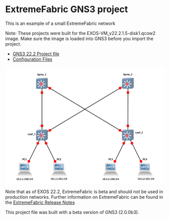 # ExtremeFabric GNS3 project

This is an example of a small ExtremeFabric network

Note: These projects were built for the EXOS-VM_v22.2.1.5-disk1.qcow2 image.  Make sure the image is loaded into GNS3 before you import the project.

* [GNS3 22.2 Project file](https://github.com/extremenetworks/Virtual_EXOS/blob/master/gns3_projects/ExtremeFabric/extreme_fabric.gns3project?raw=true)
* [Configuration Files](configs)

<img src="screenshot.png">

Note that as of EXOS 22.2, ExtremeFabric is beta and should not be used in production networks. Further information on ExtremeFabric can be found in the [ExtremeFabric Release Notes](http://documentation.extremenetworks.com/release_notes/ExtremeXOS/ExtremeFabric/ExtremeFabric_EXOS_22.2_RelNotes.pdf)


This project file was built with a beta version of GNS3 (2.0.0b3).

